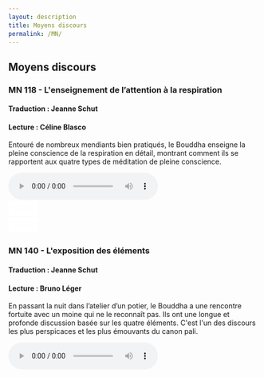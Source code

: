 ```yaml
---
layout: description
title: Moyens discours
permalink: /MN/
---
```


## Moyens discours

### MN 118 - L'enseignement de l’attention à la respiration
#### Traduction : Jeanne Schut
#### Lecture : Céline Blasco
  
Entouré de nombreux mendiants bien pratiqués, le Bouddha enseigne la pleine conscience de la respiration en détail, montrant comment ils se rapportent aux quatre types de méditation de pleine conscience.

<div class="center">
  <audio
       width="300"
       height="32"
       controls="controls"
       src="https://docs.google.com/uc?export=open&amp;id=1vq6dXi8l-yuXS0LqnYZ6n2671h1W69Ih"
       type="audio/mp3">
  </audio>
</div>

<div class="center">
  <img src="/assets/break.png" width="60">
</div>
<div class="centern">
  <img src="/assets/break.png" width="60">
</div>


### MN 140 - L'exposition des éléments
#### Traduction : Jeanne Schut
#### Lecture : Bruno Léger
  
En passant la nuit dans l’atelier d’un potier, le Bouddha a une rencontre fortuite avec un moine qui ne le reconnaît pas. Ils ont une longue et profonde discussion basée sur les quatre éléments. C'est l'un des discours les plus perspicaces et les plus émouvants du canon pali.

<div class="center">
  <audio
       width="300"
       height="32"
       controls="controls"
       src="https://docs.google.com/uc?export=open&amp;id=1wDtie99mj8k1Mbhn_FdVLkHaxnZ23RDN"
       type="audio/mp3">
  </audio>
</div>


